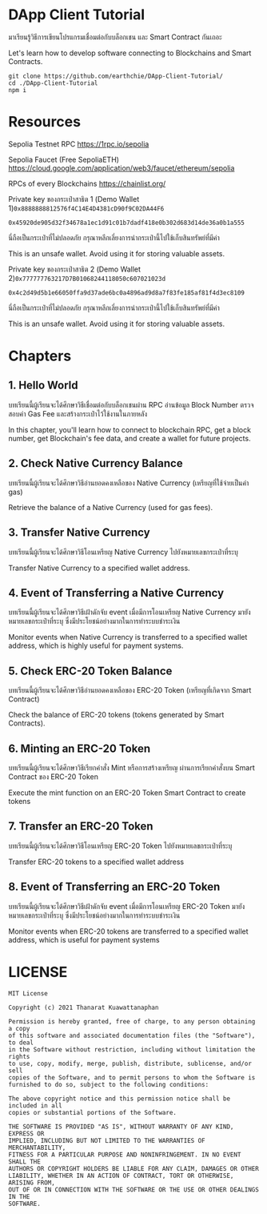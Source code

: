# DApp Client Tutorial

มาเรียนรู้วิธีการเขียนโปรแกรมเชื่อมต่อกับบล็อกเชน และ Smart Contract กันเถอะ

Let's learn how to develop software connecting to Blockchains and Smart Contracts.

```
git clone https://github.com/earthchie/DApp-Client-Tutorial/
cd ./DApp-Client-Tutorial
npm i
```

# Resources

Sepolia Testnet RPC
https://1rpc.io/sepolia

Sepolia Faucet (Free SepoliaETH)
https://cloud.google.com/application/web3/faucet/ethereum/sepolia

RPCs of every Blockchains
https://chainlist.org/

Private key ของกระเป๋าสาธิต 1 (Demo Wallet 1)`0x8888888812576f4C14E4D4381cD90f9C02DA44F6`
```
0x45920de905d32f34678a1ec1d91c01b7dadf418e0b302d683d14de36a0b1a555
```
นี่ถือเป็นกระเป๋าที่ไม่ปลอดภัย กรุณาหลีกเลี่ยงการนำกระเป๋านี้ไปใช้เก็บสินทรัพย์ที่มีค่า

This is an unsafe wallet. Avoid using it for storing valuable assets.

Private key ของกระเป๋าสาธิต 2 (Demo Wallet 2)`0x777777763217D7B01068244118050c607021023d`
```
0x4c2d49d5b1e66050ffa9d37ade6bc0a4896ad9d8a7f83fe185af81f4d3ec8109
```
นี่ถือเป็นกระเป๋าที่ไม่ปลอดภัย กรุณาหลีกเลี่ยงการนำกระเป๋านี้ไปใช้เก็บสินทรัพย์ที่มีค่า

This is an unsafe wallet. Avoid using it for storing valuable assets.

# Chapters

## 1. Hello World

บทเรียนนี้ผู้เรียนจะได้ศึกษาวิธีเชื่อมต่อกับบล็อกเชนผ่าน RPC อ่านข้อมูล Block Number ตรวจสอบค่า Gas Fee และสร้างกระเป๋าไว้ใช้งานในภายหลัง

In this chapter, you'll learn how to connect to blockchain RPC, get a block number, get Blockchain's fee data, and create a wallet for future projects.

## 2. Check Native Currency Balance

บทเรียนนี้ผู้เรียนจะได้ศึกษาวิธีอ่านยอดคงเหลือของ Native Currency (เหรียญที่ใช้จ่ายเป็นค่า gas)

Retrieve the balance of a Native Currency (used for gas fees).

## 3. Transfer Native Currency

บทเรียนนี้ผู้เรียนจะได้ศึกษาวิธีโอนเหรียญ Native Currency ไปยังหมายเลขกระเป๋าที่ระบุ

Transfer Native Currency to a specified wallet address.

## 4. Event of Transferring a Native Currency

บทเรียนนี้ผู้เรียนจะได้ศึกษาวิธีเฝ้าดักจับ event เมื่อมีการโอนเหรียญ Native Currency มายังหมายเลขกระเป๋าที่ระบุ ซึ่งมีประโยชน์อย่างมากในการทำระบบชำระเงิน

Monitor events when Native Currency is transferred to a specified wallet address, which is highly useful for payment systems.

## 5. Check ERC-20 Token Balance

บทเรียนนี้ผู้เรียนจะได้ศึกษาวิธีอ่านยอดคงเหลือของ ERC-20 Token (เหรียญที่เกิดจาก Smart Contract)

Check the balance of ERC-20 tokens (tokens generated by Smart Contracts).

## 6. Minting an ERC-20 Token

บทเรียนนี้ผู้เรียนจะได้ศึกษาวิธีเรียกคำสั่ง Mint หรือการสร้างเหรียญ ผ่านการเรียกคำสั่งบน Smart Contract ของ ERC-20 Token

Execute the mint function on an ERC-20 Token Smart Contract to create tokens

## 7. Transfer an ERC-20 Token

บทเรียนนี้ผู้เรียนจะได้ศึกษาวิธีโอนเหรียญ ERC-20 Token ไปยังหมายเลขกระเป๋าที่ระบุ

Transfer ERC-20 tokens to a specified wallet address

## 8. Event of Transferring an ERC-20 Token

บทเรียนนี้ผู้เรียนจะได้ศึกษาวิธีเฝ้าดักจับ event เมื่อมีการโอนเหรียญ ERC-20 Token มายังหมายเลขกระเป๋าที่ระบุ ซึ่งมีประโยชน์อย่างมากในการทำระบบชำระเงิน

Monitor events when ERC-20 tokens are transferred to a specified wallet address, which is useful for payment systems

# LICENSE
```
MIT License

Copyright (c) 2021 Thanarat Kuawattanaphan

Permission is hereby granted, free of charge, to any person obtaining a copy
of this software and associated documentation files (the "Software"), to deal
in the Software without restriction, including without limitation the rights
to use, copy, modify, merge, publish, distribute, sublicense, and/or sell
copies of the Software, and to permit persons to whom the Software is
furnished to do so, subject to the following conditions:

The above copyright notice and this permission notice shall be included in all
copies or substantial portions of the Software.

THE SOFTWARE IS PROVIDED "AS IS", WITHOUT WARRANTY OF ANY KIND, EXPRESS OR
IMPLIED, INCLUDING BUT NOT LIMITED TO THE WARRANTIES OF MERCHANTABILITY,
FITNESS FOR A PARTICULAR PURPOSE AND NONINFRINGEMENT. IN NO EVENT SHALL THE
AUTHORS OR COPYRIGHT HOLDERS BE LIABLE FOR ANY CLAIM, DAMAGES OR OTHER
LIABILITY, WHETHER IN AN ACTION OF CONTRACT, TORT OR OTHERWISE, ARISING FROM,
OUT OF OR IN CONNECTION WITH THE SOFTWARE OR THE USE OR OTHER DEALINGS IN THE
SOFTWARE.
```


